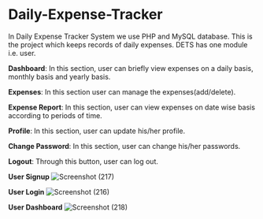 # Daily-Expense-Tracker

In Daily Expense Tracker System we use PHP and MySQL database. This is the project which keeps records of daily expenses. DETS has one module i.e. user.

**Dashboard**: In this section, user can briefly view expenses on a daily basis, monthly basis and yearly basis.

**Expenses**: In this section user can manage the expenses(add/delete).

**Expense Report**: In this section, user can view expenses on date wise basis according to periods of time.

**Profile**: In this section, user can update his/her profile.

**Change Password**: In this section, user can change his/her passwords.

**Logout**: Through this button, user can log out.

**User Signup**
![Screenshot (217)](https://user-images.githubusercontent.com/68148980/167429664-a687eeac-42f0-487c-b80c-c9ee32882b1b.png)


**User Login**
![Screenshot (216)](https://user-images.githubusercontent.com/68148980/167429979-8ae8db42-45f7-4dc3-859b-725704e8b340.png)


**User Dashboard**
![Screenshot (218)](https://user-images.githubusercontent.com/68148980/167430153-b15f72c9-8dca-4414-a8ef-7168d9e44486.png)
